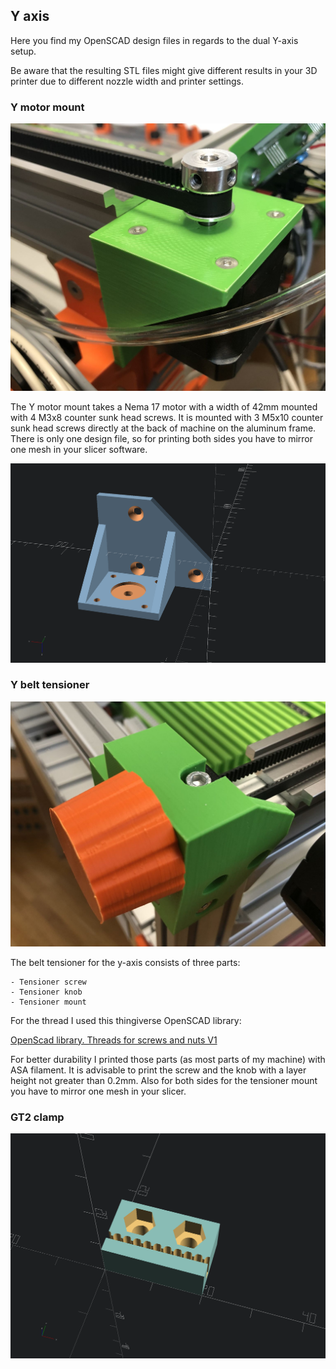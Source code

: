 ## Y axis

Here you find my OpenSCAD design files in regards to the dual Y-axis setup.

Be aware that the resulting STL files might give different results in your 3D printer due to different nozzle width and printer settings.

### Y motor mount

![Y Motor Mount](images/y_motor_mount.jpg)

The Y motor mount takes a Nema 17 motor with a width of 42mm mounted with 4 M3x8 counter sunk head screws. It is mounted with 3 M5x10 counter sunk head screws directly at the back of machine on the aluminum frame. There is only one design file, so for printing both sides you have to mirror one mesh in your slicer software.

![Y Motor Mount](images/Motor_Holder_Y_Left.png)

### Y belt tensioner

![Y Belt Tensioner](images/tensioner_knob.jpg)

The belt tensioner for the y-axis consists of three parts:

    - Tensioner screw
    - Tensioner knob
    - Tensioner mount

For the thread I used this thingiverse OpenSCAD library:

[OpenScad library. Threads for screws and nuts V1](https://www.thingiverse.com/thing:3131126)

For better durability I printed those parts (as most parts of my machine) with ASA filament. It is advisable to print the screw and the knob with a layer height not greater than 0.2mm. Also for both sides for the tensioner mount you have to mirror one mesh in your slicer.

### GT2 clamp

![Y belt GT2 clamp](images/Y_GT2_Clamp.png)

